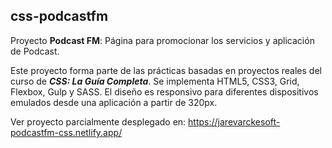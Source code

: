 ## css-podcastfm

Proyecto **Podcast FM**: Página para promocionar los servicios y aplicación de Podcast.

Este proyecto forma parte de las prácticas basadas en proyectos reales del curso de **_CSS: La Guía Completa_**. Se implementa HTML5, CSS3, Grid, Flexbox, Gulp y SASS. El diseño es responsivo para diferentes dispositivos emulados desde una aplicación a partir de 320px.

Ver proyecto parcialmente desplegado en: https://jarevarckesoft-podcastfm-css.netlify.app/